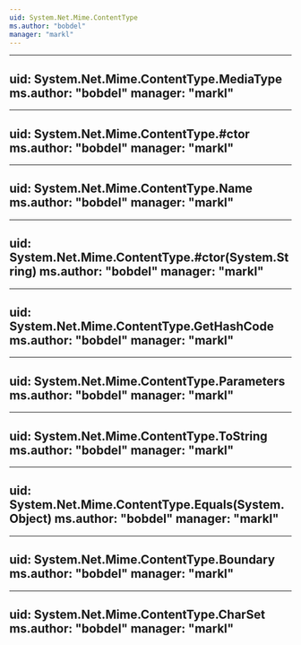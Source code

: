 ```yaml
---
uid: System.Net.Mime.ContentType
ms.author: "bobdel"
manager: "markl"
---
```


---
uid: System.Net.Mime.ContentType.MediaType
ms.author: "bobdel"
manager: "markl"
---

---
uid: System.Net.Mime.ContentType.#ctor
ms.author: "bobdel"
manager: "markl"
---

---
uid: System.Net.Mime.ContentType.Name
ms.author: "bobdel"
manager: "markl"
---

---
uid: System.Net.Mime.ContentType.#ctor(System.String)
ms.author: "bobdel"
manager: "markl"
---

---
uid: System.Net.Mime.ContentType.GetHashCode
ms.author: "bobdel"
manager: "markl"
---

---
uid: System.Net.Mime.ContentType.Parameters
ms.author: "bobdel"
manager: "markl"
---

---
uid: System.Net.Mime.ContentType.ToString
ms.author: "bobdel"
manager: "markl"
---

---
uid: System.Net.Mime.ContentType.Equals(System.Object)
ms.author: "bobdel"
manager: "markl"
---

---
uid: System.Net.Mime.ContentType.Boundary
ms.author: "bobdel"
manager: "markl"
---

---
uid: System.Net.Mime.ContentType.CharSet
ms.author: "bobdel"
manager: "markl"
---
